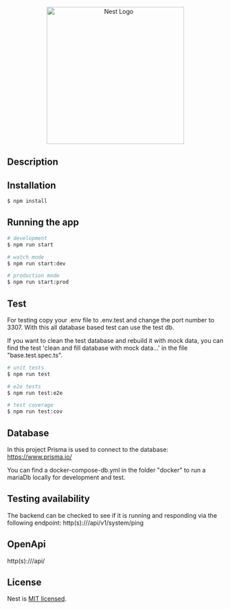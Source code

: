 <p align="center">
  <a href="http://nestjs.com/" target="blank"><img src="https://nestjs.com/img/logo_text.svg" width="320" alt="Nest Logo" /></a>
</p>

## Description



## Installation

```bash
$ npm install
```

## Running the app

```bash
# development
$ npm run start

# watch mode
$ npm run start:dev

# production mode
$ npm run start:prod
```

## Test

For testing copy your .env file to .env.test and change the port number to 3307.
With this all database based test can use the test db.

If you want to clean the test database and rebuild it with mock data, 
you can find the test 'clean and fill database with mock data...' in the file "base.test.spec.ts".

```bash
# unit tests
$ npm run test

# e2e tests
$ npm run test:e2e

# test coverage
$ npm run test:cov
```

## Database
In this project Prisma is used to connect to the database:
https://www.prisma.io/

You can find a docker-compose-db.yml in the folder "docker" to run a mariaDb locally for development and test.

## Testing availability 
The backend can be checked to see if it is running and responding via the following endpoint:
http(s)://<domain>/api/v1/system/ping

## OpenApi
http(s)://<domain>/api/

## License

Nest is [MIT licensed](LICENSE).
